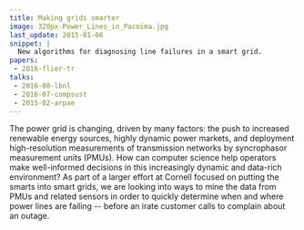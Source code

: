 ```yaml
---
title: Making grids smarter
image: 320px-Power_Lines_in_Pacoima.jpg
last_update: 2015-01-06
snippet: |
  New algorithms for diagnosing line failures in a smart grid.
papers:
 - 2016-flier-tr
talks:
 - 2016-08-lbnl
 - 2016-07-compsust
 - 2015-02-arpae
---
```


The power grid is changing, driven by many factors: the push to
increased renewable energy sources, highly dynamic power markets, and
deployment high-resolution measurements of transmission networks by
syncrophasor measurement units (PMUs).  How can computer science help
operators make well-informed decisions in this increasingly dynamic
and data-rich environment?  As part of a larger effort at Cornell
focused on putting the smarts into smart grids, we are looking into
ways to mine the data from PMUs and related sensors in order to
quickly determine when and where power lines are failing -- before an
irate customer calls to complain about an outage.
